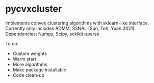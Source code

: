 # pycvxcluster

Implements convex clustering algorithms with sklearn-like interface. Currently only includes ADMM, SSNAL (Sun, Toh, Yuan 2021).
Dependencies: Numpy, Scipy, sckikit-sparse

To do:
* Custom weights
* Warm start
* More algorithms
* Make package installable
* Code clean-up
